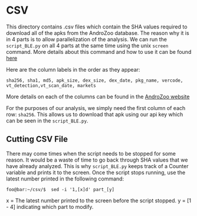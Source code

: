 # CSV

This directory contains .csv files which contain the SHA values required to download all of the apks from the AndroZoo database. The reason why it is in 4 parts is to allow parallelization of the analysis. We can run the `script_BLE.py` on all 4 parts at the same time using the unix `screen` command. More details about this command and how to use it can be found [here](https://linuxize.com/post/how-to-use-linux-screen/)

Here are the column labels in the order as they appear:

`sha256, sha1, md5, apk_size, dex_size, dex_date, pkg_name, vercode, vt_detection,vt_scan_date, markets`

More details on each of the columns can be found in the [AndroZoo website](https://androzoo.uni.lu/lists)

For the purposes of our analysis, we simply need the first column of each row: `sha256`. This allows us to download that apk using our api key which can be seen in the `script_BLE.py`. 

## Cutting CSV File

There may come times when the script needs to be stopped for some reason. It would be a waste of time to go back through SHA values that we have already analyzed. This is why `script_BLE.py` keeps track of a Counter variable and prints it to the screen. Once the script stops running, use the latest number printed in the following command:

```console
foo@bar:~/csv/$  sed -i '1,[x]d' part_[y]
```

x = The latest number printed to the screen before the script stopped.
y = [1 - 4] indicating which part to modify.